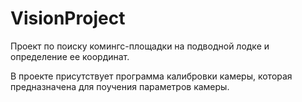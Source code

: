 # VisionProject

Проект по поиску комингс-площадки на подводной лодке и определение ее координат.

В проекте присутствует программа калибровки камеры, которая предназначена для поучения параметров камеры.

